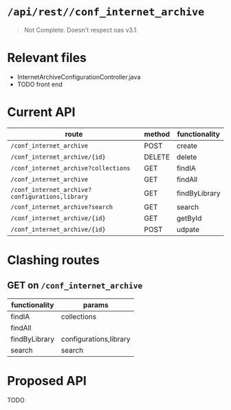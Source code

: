 # `/api/rest//conf_internet_archive`
> Not Complete.
> Doesn't respect oas v3.1.

# Relevant files
- InternetArchiveConfigurationController.java
- TODO front end

# Current API
|route|method|functionality|
|-|-|-|
|`/conf_internet_archive`|POST|create|
|`/conf_internet_archive/{id}`|DELETE|delete|
|`/conf_internet_archive?collections`|GET|findIA|
|`/conf_internet_archive`|GET|findAll|
|`/conf_internet_archive?configurations,library`|GET|findByLibrary|
|`/conf_internet_archive?search`|GET|search|
|`/conf_internet_archive/{id}`|GET|getById|
|`/conf_internet_archive/{id}`|POST|udpate|

# Clashing routes

## GET on `/conf_internet_archive`
|functionality|params|
|-|-|
|findIA|collections|
|findAll||
|findByLibrary|configurations,library|
|search|search|

# Proposed API
TODO